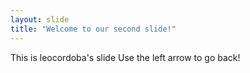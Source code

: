 ```yaml
---
layout: slide
title: "Welcome to our second slide!"
---
```

This is leocordoba's slide
Use the left arrow to go back!
